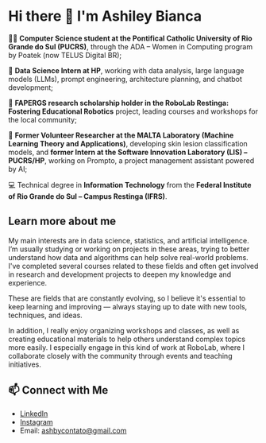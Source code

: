 # Hi there 👋 I'm Ashiley Bianca

👩‍💻 **Computer Science student at the Pontifical Catholic University of Rio Grande do Sul (PUCRS)**, through the ADA – Women in Computing program by Poatek (now TELUS Digital BR);

🌟 **Data Science Intern at HP**, working with data analysis, large language models (LLMs), prompt engineering, architecture planning, and chatbot development;

🤖 **FAPERGS research scholarship holder in the RoboLab Restinga: Fostering Educational Robotics** project, leading courses and workshops for the local community;

🔎 **Former Volunteer Researcher at the MALTA Laboratory (Machine Learning Theory and Applications)**, developing skin lesion classification models, and **former Intern at the Software Innovation Laboratory (LIS) – PUCRS/HP**, working on Prompto, a project management assistant powered by AI;

💻 Technical degree in **Information Technology** from the **Federal Institute of Rio Grande do Sul – Campus Restinga (IFRS)**.

## Learn more about me

My main interests are in data science, statistics, and artificial intelligence. I’m usually studying or working on projects in these areas, trying to better understand how data and algorithms can help solve real-world problems. I've completed several courses related to these fields and often get involved in research and development projects to deepen my knowledge and experience.

These are fields that are constantly evolving, so I believe it's essential to keep learning and improving — always staying up to date with new tools, techniques, and ideas.

In addition, I really enjoy organizing workshops and classes, as well as creating educational materials to help others understand complex topics more easily. I especially engage in this kind of work at RoboLab, where I collaborate closely with the community through events and teaching initiatives.

## 📫 Connect with Me
- [LinkedIn](https://br.linkedin.com/in/ashiley-bianca)
- [Instagram](https://www.instagram.com/ashileybiancx/)
- Email: ashbycontato@gmail.com

